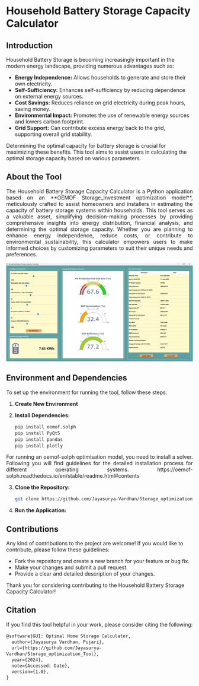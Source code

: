 # Household Battery Storage Capacity Calculator

## Introduction

Household Battery Storage is becoming increasingly important in the modern energy landscape, providing numerous advantages such as:

- **Energy Independence:** Allows households to generate and store their own electricity.
- **Self-Sufficiency:** Enhances self-sufficiency by reducing dependence on external energy sources.
- **Cost Savings:** Reduces reliance on grid electricity during peak hours, saving money.
- **Environmental Impact:** Promotes the use of renewable energy sources and lowers carbon footprint.
- **Grid Support:** Can contribute excess energy back to the grid, supporting overall grid stability.

Determining the optimal capacity for battery storage is crucial for maximizing these benefits. This tool aims to assist users in calculating the optimal storage capacity based on various parameters.

## About the Tool
<p align="justify"> The Household Battery Storage Capacity Calculator is a Python application based on an **OEMOF Storage_Investment optimization model**, meticulously crafted to assist homeowners and installers in estimating the capacity of battery storage systems within households. This tool serves as a valuable asset, simplifying decision-making processes by providing comprehensive insights into energy distribution, financial analysis, and determining the optimal storage capacity. Whether you are planning to enhance energy independence, reduce costs, or contribute to environmental sustainability, this calculator empowers users to make informed choices by customizing parameters to suit their unique needs and preferences. </p>

![BESS_GUI_Tool](Input_Files/GUI_Tool_image.png)

## Environment and Dependencies

To set up the environment for running the tool, follow these steps:

1. **Create New Environment**

2. **Install Dependencies:**
   
    ```bash
    pip install oemof.solph
    pip install PyQt5
    pip install pandas
    pip install plotly
    ```
<p align="justify">For running an oemof-solph optimisation model, you need to install a solver. Following you will find guidelines for the detailed installation process for different operating systems. https://oemof-solph.readthedocs.io/en/stable/readme.html#contents</p>

3. **Clone the Repository:**
    ```bash
    git clone https://github.com/Jayasurya-Vardhan/Storage_optimization_Tool.git
    ```

4. **Run the Application:**


## Contributions

Any kind of contributions to the project are welcome! If you would like to contribute, please follow these guidelines:

- Fork the repository and create a new branch for your feature or bug fix.
- Make your changes and submit a pull request.
- Provide a clear and detailed description of your changes.

Thank you for considering contributing to the Household Battery Storage Capacity Calculator!

## Citation

If you find this tool helpful in your work, please consider citing the following:

```
@software{GUI: Optimal Home Storage Calculator,
  author={Jayasurya Vardhan, Pujari},
  url={https://github.com/Jayasurya-Vardhan/Storage_optimization_Tool},
  year={2024},
  note={Accessed: Date},
  version={1.0},
}
```